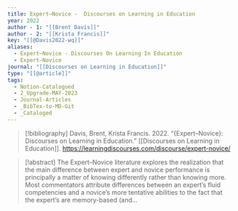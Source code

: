 ```yaml
---
title: Expert–Novice -  Discourses on Learning in Education
year: 2022
author - 1: "[[Brent Davis]]"
author - 2: "[[Krista Francis]]"
key: "[[@Davis2022-wq]]"
aliases:
  - Expert–Novice - Discourses On Learning In Education
  - Expert–Novice
journal: "[[Discourses on Learning in Education]]"
type: "[[@article]]"
tags:
  - Notion-Catalogued
  - 2_Upgrade-MAY-2023
  - Journal-Articles
  - _BibTex-to-MD-Git
  - _Cataloged
---
```


> [!bibliography]
> Davis, Brent, Krista Francis. 2022. “{Expert–Novice}: Discourses on Learning in Education.” [[Discourses on Learning in Education]]. https://learningdiscourses.com/discourse/expert-novice/

> [!abstract]
> The Expert–Novice literature explores the realization that the main difference between expert and novice performance is principally a matter of knowing differently rather than knowing more. Most commentators attribute differences between an expert’s fluid competencies and a novice’s more tentative abilities to the fact that the expert’s are memory-based (and…